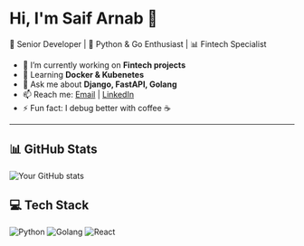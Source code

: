 # Hi, I'm Saif Arnab 👋

🚀 Senior Developer | 🐍 Python & Go Enthusiast | 📊 Fintech Specialist

- 🔭 I’m currently working on **Fintech projects**
- 🌱 Learning **Docker & Kubenetes**
- 💬 Ask me about **Django, FastAPI, Golang**
- 📫 Reach me: [Email](mailto:you@example.com) | [LinkedIn](https://linkedin.com/in/yourprofile)
- ⚡ Fun fact: I debug better with coffee ☕

---

## 📊 GitHub Stats
![Your GitHub stats](https://github-readme-stats.vercel.app/api?username=saifarnab&show_icons=true&theme=radical)

## 💻 Tech Stack
![Python](https://img.shields.io/badge/Python-3776AB?style=for-the-badge&logo=python&logoColor=white)
![Golang](https://img.shields.io/badge/Go-00ADD8?style=for-the-badge&logo=go&logoColor=white)
![React](https://img.shields.io/badge/React-20232A?style=for-the-badge&logo=react&logoColor=61DAFB)

